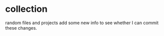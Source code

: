 # collection
random files and projects
add some new info to see whether I can commit these changes.
